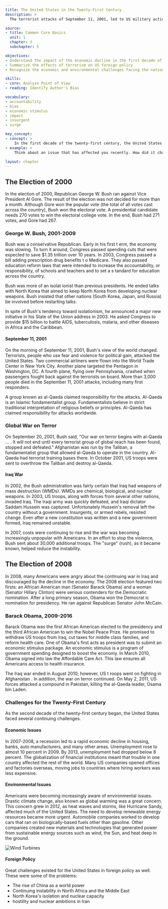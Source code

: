 ```yaml
---
title: The United States in the Twenty-First Century
description: >
  The terrorist attacks of September 11, 2001, led to US military action overseas, most notably in Afghanistan and Iraq. During the first decade of the new millenium, the United States and other nations experienced economic problems, which led to the Great Recession of 2009. In 2009, Barack Obama became the nation's first African American president.

source:
- title: Common Core Basics
  unit: 1
  chapter: 3
  subchapter: 5

objectives:
- Understand the impact of the economic decline in the first decade of the twenty-first century
- Summarize the effects of terrorism on US foreign policy 
- Recognize the economic and environmental challenges facing the nation

skills:
- core: Analyze Point of View
- reading: Identify Author's Bias

vocabulary:
- accountability
- bias
- economic stimulus
- impact
- insurgent
- surge

key_concept:
- concept: > 
    In the first decade of the twenty-first century, the United States experienced a terrorist attack, elected its first African American president, and suffered its largest economic decline since the Great Depression. 
- example: >
    Think about an issue that has affected you recently. How did it change your daily life? Did the government do anything to respond to the issue? Did that have any effect on you?<br /><br />The first decade of the twenty-first century was a turbulent time in the United States. Many important historical events occurred, events that affected people's priorities and way of life. These events also affected what people expected from their government.

layout: chapter
---
```

## The Election of 2000

In the election of 2000, Republican George W. Bush ran against Vice President Al Gore. The result of the election was not decided for more than a month. Although Gore won the popular vote (the total of all votes cast across the country), Bush won the electoral vote. A presidential candidate needs 270 votes to win the electoral college vote. In the end, Bush had 271 votes, and Gore had 267.

### George W. Bush, 2001-2009

Bush was a conservative Republican. Early in his first t erm, the economy was slowing. To turn it around, Congress passed spending cuts that were expected to save $1.35 trillion over 10 years. In 2003, Congress passed a bill adding prescription drug benefits t o Medicare. They also passed education reform laws that were intended to increase the accountability, or responsibility, of schools and teachers and to set a s tandard for education across the country.

Bush was more of an isolat ionist than previous presidents. He ended talks with North Korea that aimed to keep North Korea from developing nuclear weapons. Bush insisted that other nations (South Korea, Japan, and Russia) be involved before restarting talks.

In spite of Bush's tendency toward isolationism, he announced a major new initiative in his State of the Union address in 2003. He asked Congress to provide $15 billion to battle AIDS, tuberculosis, malaria, and other diseases in Africa and the Caribbean.

#### September 11, 2001

On the morning of September 11, 2001, Bush's view of the world changed. Terrorists, people who use fear and violence for political gain, attacked the United States. Two commercial airliners were flown into the World Trade Center in New York City. Another plane targeted the Pentagon in Washington, DC. A fourth plane, flying over Pennsylvania, crashed when passengers fought back against the terrorists on board. More than 3,000 people died in the September 11, 2001 attacks, including many first responders.

A group known as al-Qaeda claimed responsibility for the attacks. Al-Qaeda is an Islamic fundamentalist group. Fundamentalists believe in strict traditional interpretation of religious beliefs or principles. Al-Qaeda has claimed responsibility for attacks worldwide.

### Global War on Terror

On September 20, 2001, Bush said, "Our war on terror begins with al-Qaeda ... . It will not end until every terrorist group of global reach has been found, stopped and defeated." Afghanistan was run by the Taliban, a fundamentalist group that allowed al-Qaeda to operate in the country. Al-Qaeda had terrorist training bases there. In October 2001, US troops were sent to overthrow the Taliban and destroy al-Qaeda.

#### Iraq War

In 2002, the Bush administration was fairly certain that Iraq had weapons of mass destruction (WMDs). WMDs are chemical, biological, and nuclear weapons. In 2003, US troops, along with forces from several other nations, invaded Iraq. The Iraqi army was quickly defeated, and Iraqi dictator Saddam Hussein was captured. Unfortunately Hussein's removal left the country without a government. Insurgents, or armed rebels, resisted change. Even after a new constitution was written and a new government formed, Iraq remained unstable.

In 2007, costs were continuing to rise and the war was becoming increasingly unpopular with Americans. In an effort to stop the violence, Bush sent about 30,000 additional troops. The "surge" (rush), as it became known, helped reduce the instability.

## The Election of 2008

In 2008, many Americans were angry about the continuing war in Iraq and discouraged by the decline in the economy. The 2008 election featured two firsts: an African American man (Senator Barack Obama) and a woman (Senator Hillary Clinton) were serious contenders for the Democratic nomination. After a long primary season, Obama won the Democrat ic nomination for presidency. He ran against Republican Senator John McCain.

### Barack Obama, 2009-2016

Barack Obama was the first African American elected to the presidency and the third African American to win the Nobel Peace Prize. He promised to withdraw US troops from Iraq, cut taxes for middle class families, and reform health care. One of Obama's first acts as president was to submit an economic stimulus package. An economic stimulus is a program of government spending designed to boost the economy. In March 2010, Obama signed into law the Affordable Care Act. This law ensures all Americans access to health insurance.

The Iraq war ended in August 2010; however, US t roops went on fighting in Afghanistan . In addition, the war on terror continued. On May 2, 2011, US forces attacked a compound in Pakistan, killing the al-Qaeda leader, Osama bin Laden.

### Challenges for the Twenty-First Century

As the second decade of the twenty-first century began, the United States faced several continuing challenges.

#### Economic Issues

In 2007-2008, a recession led to a rapid economic decline in housing, banks, auto manufacturers, and many other areas. Unemployment rose to almost 10 percent in 2009. By 2013, unemployment had dropped below 8 percent. The globalization of financial institutions meant that trouble in one country affected the rest of the world. Many US companies opened offices and factories overseas, moving jobs to countries where hiring workers was less expensive.

#### Environmental Issues

Americans were becoming increasingly aware of environmental issues. Drastic climate change, also known as global warming was a great concern. This concern grew in 2012, as heat waves and storms, like Hurricane Sandy, affected much of the United States. The need to develop renewable energy resources became more urgent. Automobile companies worked to develop cars that ran on biologically-based fuels other than gasoline. Other companies created new materials and technologies that generated power from sustainable energy sources such as wind, the Sun, and heat deep in the ground.

![Wind Turbines]()

#### Foreign Policy

Great challenges existed for the United States in foreign policy as well. These were some of the problems:

  * The rise of China as a world power
  * Continuing instability in North Africa and the Middle East
  * North Korea's isolation and nuclear capacity
  * hostility and nuclear ambitions in Iran